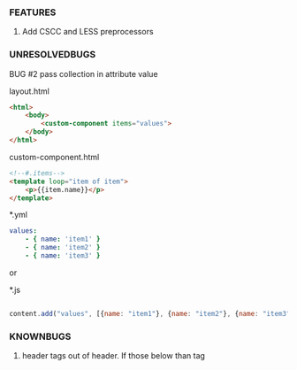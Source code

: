 ### FEATURES
1. Add CSCC and LESS preprocessors

### UNRESOLVEDBUGS

BUG #2 pass collection in attribute value

layout.html
```html
<html>
    <body>
        <custom-component items="values">
    </body>
</html>
```

custom-component.html
```html
<!--#.items-->
<template loop="item of item">
    <p>{{item.name}}</p>
</template>
```

*.yml
```yaml
values: 
    - { name: 'item1' } 
    - { name: 'item2' } 
    - { name: 'item3' }
```
or

*.js
```javascript

content.add("values", [{name: "item1"}, {name: "item2"}, {name: "item3"}])

```




### KNOWNBUGS 
1. header tags out of header. If those below than <slot> tag